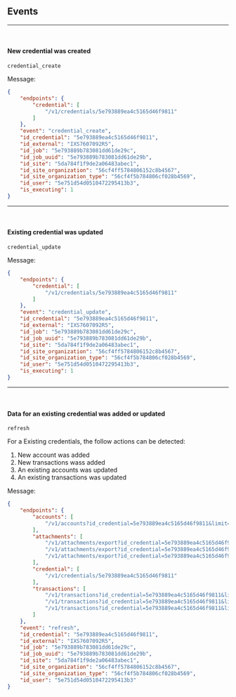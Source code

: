 ## Events

------
<br />

#### New credential was created 

 `credential_create`

Message:

```json
{
    "endpoints": {
        "credential": [
            "/v1/credentials/5e793889ea4c5165d46f9811"
        ]
    }, 
    "event": "credential_create", 
    "id_credential": "5e793889ea4c5165d46f9811", 
    "id_external": "IXS7607092R5", 
    "id_job": "5e793889b783081dd61de29c", 
    "id_job_uuid": "5e793889b783081dd61de29b", 
    "id_site": "5da784f1f9de2a06483abec1", 
    "id_site_organization": "56cf4ff5784806152c8b4567", 
    "id_site_organization_type": "56cf4f5b784806cf028b4569", 
    "id_user": "5e751d54d0510472295413b3", 
    "is_executing": 1
}
```

------
<br />

#### Existing credential was updated

`credential_update`

Message:

```json
{
    "endpoints": {
        "credential": [
            "/v1/credentials/5e793889ea4c5165d46f9811"
        ]
    }, 
    "event": "credential_update", 
    "id_credential": "5e793889ea4c5165d46f9811", 
    "id_external": "IXS7607092R5", 
    "id_job": "5e793889b783081dd61de29c", 
    "id_job_uuid": "5e793889b783081dd61de29b", 
    "id_site": "5da784f1f9de2a06483abec1", 
    "id_site_organization": "56cf4ff5784806152c8b4567", 
    "id_site_organization_type": "56cf4f5b784806cf028b4569", 
    "id_user": "5e751d54d0510472295413b3", 
    "is_executing": 1
}
```

------
<br />

#### Data for an existing credential was added or updated

`refresh` 

For a Existing credentials, the follow actions can be detected:

1. New account was added
2. New transactions wass added
3. An existing accounts was updated
4. An existing transactions was updated

Message:

```json
{
    "endpoints": {
        "accounts": [
            "/v1/accounts?id_credential=5e793889ea4c5165d46f9811&limit=5000&skip=0&wbhk=1"
        ], 
        "attachments": [
            "/v1/attachments/export?id_credential=5e793889ea4c5165d46f9811&limit=5000&skip=0&wbhk=1", 
            "/v1/attachments/export?id_credential=5e793889ea4c5165d46f9811&limit=5000&skip=5000&wbhk=1", 
            "/v1/attachments/export?id_credential=5e793889ea4c5165d46f9811&limit=5000&skip=10000&wbhk=1"
        ], 
        "credential": [
            "/v1/credentials/5e793889ea4c5165d46f9811"
        ], 
        "transactions": [
            "/v1/transactions?id_credential=5e793889ea4c5165d46f9811&limit=5000&skip=0&wbhk=1", 
            "/v1/transactions?id_credential=5e793889ea4c5165d46f9811&limit=5000&skip=5000&wbhk=1", 
            "/v1/transactions?id_credential=5e793889ea4c5165d46f9811&limit=5000&skip=10000&wbhk=1"
        ]
    }, 
    "event": "refresh", 
    "id_credential": "5e793889ea4c5165d46f9811", 
    "id_external": "IXS7607092R5", 
    "id_job": "5e793889b783081dd61de29c", 
    "id_job_uuid": "5e793889b783081dd61de29b", 
    "id_site": "5da784f1f9de2a06483abec1", 
    "id_site_organization": "56cf4ff5784806152c8b4567", 
    "id_site_organization_type": "56cf4f5b784806cf028b4569", 
    "id_user": "5e751d54d0510472295413b3"
}
```


